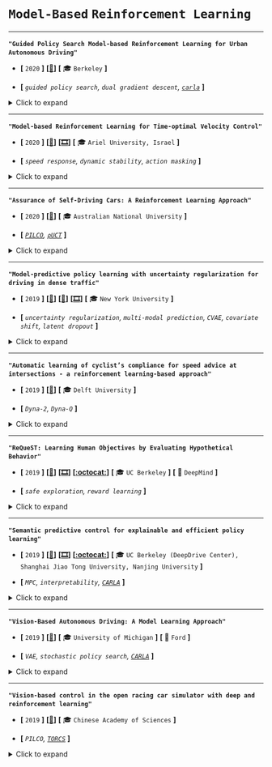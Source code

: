 # `Model-Based` `Reinforcement Learning`

---

**`"Guided Policy Search Model-based Reinforcement Learning for Urban Autonomous Driving"`**

- **[** `2020` **]**
**[[:memo:](https://arxiv.org/abs/2005.03076)]**
**[** :mortar_board: `Berkeley` **]**

- **[** _`guided policy search`, `dual gradient descent`, [`carla`](http://carla.org/)_ **]**

<details>
  <summary>Click to expand</summary>

| ![[Source](https://arxiv.org/abs/2005.03076).](../media/2020_xu_1.PNG "[Source](https://arxiv.org/abs/2005.03076).")  |
|:--:|
| *Model-based `RL` with guided policy search (`GPS`). The `dynamics` model uses a Gaussian mixture model (`GMM`) with `20` mixtures as global prior. The `policy` model is updated via **dual gradient descent (`DGD`)**: it is a constrained optimization problem, where `KL divergence` constrains the magnitude of **policy updates** (since the **`dynamics` model is valid only `locally`**). I am confused by the inconsistency in terminology between **`LQR` / `LQG`**. The **augmented `cost` (`return` and `KL` term) of the Lagrangian** and its **derivatives** being computable, the authors claim that the trajectory optimization can be solved using **`LQG`**. But `LQR` in the figure. Since the optimization is done on an **expectation of `cumulative costs`**, I would say it is `LQG`. [Source](https://arxiv.org/abs/2005.03076).* |

Authors: Xu, Z., Chen, J., & Tomizuka

- Motivations.
  - `1-` **Model-free** `RL` methods suffer from:
    - Very poor **sampling efficiency**.
      - > "Showing **`100x` better sample efficiency** of the `GPS`-based `RL` method [over model-free ones]."
    - Lack of **interpretability**.
    - `reality gap`: It learns in a **non-perfect simulator**, so **transferring** to the real-world vehicle is difficult.
  - `2-` **Behavioural cloning** methods suffer from:
    - It requires collecting a **large amount of driving data**, which is costly and time consuming.
    - `Distributional shift`: the **training dataset is biased** compared to real world driving, since the expert drivers generally do not provide data for dangerous situations.
    - It essentially clones the **human driver demonstrations**, and cannot exceed the **human performance**.

- `MDP` formulation (_very simplified traffic scene - solvable with `PD`/`PID`_):
  - `state`
    - ego `lateral` deviation.
    - ego `yaw` error.
    - ego `speed`. _no info to the max allowed `speed`?_
    - `gap` to leader.
    - relative `speed` to leader.
  - `action`: throttle, brake, and steering angle.
  - `reward`
    - Penalizing `lateral`, `yaw`, `speed` deviations to references as well as changes in `control commands`.
    - Relative `position` and `speed` compared to the **leader** are also considered, but **only if the `gap` is smaller than `20m`**.

- Idea of the proposed model-based `RL`: **Guided Policy Search** (`GPS`). Iterate:
  - `1-` Collect samples by running the `policy`.
  - `2-` Learn a **parameterized `local` `dynamic model`** to approximate the complex and interactive driving task.
  - `3-` Optimize the driving `policy` under the **(non-linear approximate) `dynamic model`**, subject to a `constraint` on the magnitude of the  **`trajectory` change**.
    - > "We can view the `policy` as **imitating a supervised learning teacher**."
    - > "But the **teacher is adapting** to produce `actions` that the learner can also execute."

- `Global` / `local` models. From this [post](https://michaelrzhang.github.io/model-based-rl).
  - `1-` **Local models** are easier to fit, but need to be **thrown away** whenever the policy updates because they are **only accurate for trajectories collected under the old policy**.
    - > "It can take a number of episodes for the training of such parameterized models [`policy` and `dynamics` model]. In order to get **high sample efficiency**, we adopt the idea of **`local` models**, and apply the **time-varying linear Gaussian models** (_why "time varying"?_) to approximate the **local behavior** of the **system dynamics** and the **control policy**."
    - Trajectories are collected to fit **local models** rather than using **linearization’s of a global model** of the `dynamics`.
  - `2-` **Global models** are beneficial in that they generally maintain some sort of **consistency in `state` space** i.e. `states` close to each other generally have **similar dynamic**.
    - We can approximately get this same desirable behaviour by using a **`global` model as a prior** in training **`local` models**.
    - This is called **`Bayesian linear regression`** and can help reduce **sample complexity**.

- _Why is the policy search "guided"?_
  - Probably as opposed to **random search** for the two models? Or because of the `prior` that guides the local fit of the `dynamics` model?

- Learning the `dynamics model`.
  - > "We adopt a **`global` model** as the **prior**, which evolves throughout the whole model based `RL` lifetime, and **fit the `local` linear dynamics** to it at **each iteration**."
  - Nonlinear **prior** model: Gaussian mixture model (`GMM`). Here **`20` mixtures**.
  - Each **mixture element** serving as prior for **one driving pattern**.
  - Idea of **Expectation Maximization (`EM`)** process to train the `GMM`:
    - `1-` Each tuple sample (`st`, `at`, `st+1`) is first **assigned to a pattern**.
    - `2-` Then it is used to **update the mixture element**.
  - > "Finally, at each iteration, we fit the **current episode** of data (`st`, `at`, `st+1`)'s to the `GMM`, incorporating a **normal-inverse-`Wishart` prior**. The **`local` lineal** dynamics **`p`(`st+1`|`st`, `at`)** is derived by **conditioning the Gaussian** on (`st`, `at`)." [_I don't fully understand_]

- Learning the `policy`.
  - `1-` Using `KL divergence` to **constrain policy updates**.
  - `2-` Using **dual gradient descent (`DGD`)** to solve **constrained optimization** problems.
    - > "The main idea of the `DGD` is to **first minimize the Lagrangian function** under **fixed Lagrangian multiplier `λ`**, and then increase the **`λ` penalty** if the **constrained is violated**, so that more emphasis is placed on the **constraint term** in the Lagrangian function in the next iteration."
    - The **Lagrangian objective** can be re-written as an **augmented cost function `c`(`st`, `at`)**. This cost function and its derivatives can be directly computed, hence the trajectory optimization problem can be **solved using `LQG`**.
    - > "After the Lagrangian is optimized under a **fixed `λ`**, in the second step of `DGD`, `λ` is updated using the function below with **step size `α`**, and the `DGD` loop is closed."

- Baseline `1`: Black Box (**derivative-free**) optimization.
  - **Cross Entropy Method** (`CEM`).
  - **Simple** but **not sample efficient**.
  - "In order to optimize the **parameterized policy `πθ`**, the `CEM` adopts the assumption of **Gaussian distribution of `θ` = `N`(`µ`,`σ2`)**. It **iteratively samples `θ`** from the distribution, using which to **collect sample trajectories**, and then updates `µ` and `σ` using the `θ`’s that produces the best trajectories."

- Baseline `2`: model-free `SAC`.
  - It maximizes both the **expected return** and the **entropy** of the policy.

- Initialization (_is it fair?_):
  - `GPS` and `CEM`: **`PD` controller** with **large variance**, since the policies are **linear Gaussians**.
  - `SAC`: pure **random initialization** of the weights.
  - > "Therefore, the initial performances of the `GPS` and `CEM` are slightly better compared to the model free `RL` methods."

</details>

---

**`"Model-based Reinforcement Learning for Time-optimal Velocity Control"`**

- **[** `2020` **]**
**[[:memo:](https://www.researchgate.net/publication/343242054_Model-based_Reinforcement_Learning_for_Time-optimal_Velocity_Control)]**
**[[🎞️](https://www.youtube.com/watch?v=Ffo3SYonwPk)]**
**[** :mortar_board: `Ariel University, Israel` **]**

- **[** _`speed response`, `dynamic stability`, `action masking`_ **]**

<details>
  <summary>Click to expand</summary>

| ![[Source](https://www.researchgate.net/publication/343242054_Model-based_Reinforcement_Learning_for_Time-optimal_Velocity_Control).](../media/2020_hartmann_2.PNG "[Source](https://www.researchgate.net/publication/343242054_Model-based_Reinforcement_Learning_for_Time-optimal_Velocity_Control).")  |
|:--:|
| *Since the **underlying dynamic model of the vehicle** is complex, it is **learnt** with supervised learning. The learnt **transition** function is then used for `planning`. This improves the sampling efficiency compared to model-free `RL`. Note that instead of **directly predicting the next `state`**, the **neural network** predicts the **difference between the current state `s[t]` and the next state `s[t+1]`**. But no previous `action`s are considered (What about **physical latencies** and **"delayed action effect"**?). [Source](https://www.researchgate.net/publication/343242054_Model-based_Reinforcement_Learning_for_Time-optimal_Velocity_Control).* |

| ![[Source](https://www.researchgate.net/publication/343242054_Model-based_Reinforcement_Learning_for_Time-optimal_Velocity_Control).](../media/2020_hartmann_1.PNG "[Source](https://www.researchgate.net/publication/343242054_Model-based_Reinforcement_Learning_for_Time-optimal_Velocity_Control).")  |
|:--:|
| *The **Failure Prediction and Intervention Module (`FIM`)** uses an **analytical** model to determine the **potential instability** of a given `action`. Actions proposed by the `model-based RL` agent is overwritten if one of the **future predicted states** is prone to `roll-over`. This **maintains safety** also during the **beginning of the training process**, where the **learned model** may be inaccurate. [Source](https://www.researchgate.net/publication/343242054_Model-based_Reinforcement_Learning_for_Time-optimal_Velocity_Control).* |

| ![[Source](https://www.youtube.com/watch?v=Ffo3SYonwPk).](../media/2020_hartmann_1.gif "[Source](https://www.youtube.com/watch?v=Ffo3SYonwPk).")  |
|:--:|
| *[Source](https://www.youtube.com/watch?v=Ffo3SYonwPk).* |

Authors: Hartmann, G., Shiller, Z., & Azaria, A.

- Task: decide **binary acceleration** (`max-throttle` / `hard-brake`) to drive **as fast as possible** along a path (`steering` is controlled by an external module) without compromising **dynamic stability**.
- Motivations. Improve training wrt:
  - `1-` **Sampling efficiency**.
    - The **training time** should be short enough to enable training on **real vehicles** (less than **`1` minute** of real-time learning).
    - Since the **underlying dynamic model of the vehicle** is very complex, it is **learnt** (supervised learning) and then used for `planning`.
  - `2-` Safety. More precisely the **"dynamic stability"**.
    - > "By **“dynamic stability”** we refer to constraints on the vehicle that are functions of its speed, such as not **rolling-over** and not **sliding**."
    - > "An important advantage of `LMVO+FIM` over the other methods is that **it maintains safety** also during the **beginning of the training process**, where the **learned model** may be inaccurate."
  - As opposed to **model-free `RL`** approaches:
    - > "The **millions of training steps** are required to converge, which is impractical for real applications, and the **safety** of the learned driving policy is **not guaranteed**."
    - > "`LMVO+FIM` achieves higher velocity, in approximately **`1%` of the time that is required by `DDPG`**, while **completely preventing failure**."
- Main idea. Combine:
  - `1-` A **model-based `RL`** for **sampling efficiency**.
    - A **prediction transition function** is learnt (and maybe inaccurate at start).
    - _How the `model-based policy` is learnt is not explained. `MCTS`?_
  - `2-` An **analytical planner** to protect the vehicle from **reaching dynamically unstable `states`**.
    - Another prediction transition function (`bicycle` model) is used which _should_ ensure safety **before the other learned model converges**.

- Learning a **dynamic model**.
  - > "Instead of **directly predicting the next `state`**, we use a **neural network** to predict the **_difference_ between the current state `s[t]` and the next state `s[t+1]`**."
  - To make a **multi-step roll-out**, this **single-step prediction** is repeated.
    - > "Since the **multi-step predictions** are computed **iteratively** based on the previous step, the **error** between the predicted and actual values is **expected to grow** with the number of steps. For simplicity, we take a **`safety factor`** that is **linear with the number of future steps**."

- About the **analytical model**: _How to determine the_ **_potential instability_** _of a given `action`?_
  - Based on the **bicycle model**.
  - > "The **Lateral load Transfer Rate** (`LTR`), to estimate **how close the vehicle is to a `roll-over`**. The `LTR` describes the different between the **load** on the `left` and the load on the `right` wheels."
  - > "For **all rolled-out future `states`**, it is checked if the **predicted `LTR`** is lower than `1`, which indicates that the vehicle is **expected to remain safe**."
  - If an _"unsafe"_ manoeuvre is attempted, an alternative _"safe"_ local manoeuvre is executed (`max-brake`).
    - > "`πs` tries to **brake** while using the **regular controller for steering**, but if it predicts that the vehicle will **still result in an unstable state**, it also **straightens the steering wheel** which will prevent the expected **roll-over** by reducing the radius of curvature of the future state and following that, reducing `LTR`."

- A personal concern: **physical latencies** and **"delayed action effect"**.
  - In real cars, the **dynamic reaction** does depend on a sequence of **past actions**.
  - E.g. applying `max-throttle` at `5m/s` will result in totally **different speeds** depending if the car's **previous `action`** was `max-brake` or `max-throttle`.
  - Here:
    - **Predictions** and **decisions** are made at **`5Hz`**.
    - The learnt **transition** function takes as input the `speed` and desired `action`. No information about the past.
  - One solution from [TEXPLORE: ROS-based RL](https://link.springer.com/content/pdf/10.1007%2F978-3-662-44468-9_47.pdf):
    - > "To handle robots, which commonly have **sensor and actuator delays**, we **provide the model with the past `k` actions**."

- Another concern: computationally **expensive inference**.
  - The **forward path** in the net should be light. But `planning` steps seem costly, despite the minimal **`action` space** size (only `2` choices).
  - > "At every time step `t`, the action at must be applied immediately. However, since the **computing time is not negligible**, the **command is applied with some delay**. To solve this problem, instead of computing action `a[t]` at time `t`, action `a[t+1]` is computed based on the predicted next state `s[t+1]` and `a[t+1]` is applied immediately when obtaining the actual state `s[t+1]` at time `t+1` (which may be **slightly different** than the model’s prediction for that state)."

</details>

---

**`"Assurance of Self-Driving Cars: A Reinforcement Learning Approach"`**

- **[** `2020` **]**
**[[:memo:](https://cs.anu.edu.au/courses/CSPROJECTS/20S1/reports/u6646917_report.pdf)]**
**[** :mortar_board: `Australian National University` **]**

- **[** _[`PILCO`](https://mlg.eng.cam.ac.uk/pub/pdf/DeiRas11.pdf), [`ρUCT`](https://arxiv.org/pdf/0909.0801.pdf)_ **]**

<details>
  <summary>Click to expand</summary>

| ![[Source](https://cs.anu.edu.au/courses/CSPROJECTS/20S1/reports/u6646917_report.pdf).](../media/2020_quan_2.PNG "[Source](https://cs.anu.edu.au/courses/CSPROJECTS/20S1/reports/u6646917_report.pdf).")  |
|:--:|
| *Top-left: The task is not to drive a car! But rather to find the **weather conditions** causing accidents (not clear to me). Right: `Model learning` is done **offline**. Once a good confidence in **prediction accuracy** of `PILCO GPs` is obtained, **online `planning`** is conducted by starting a new episode and building up a `ρUCT` at each `state`. Bottom-left: [`ρUCT`](https://arxiv.org/pdf/0909.0801.pdf) is a **best-first `MCTS`** technique that **iteratively constructs a search tree in memory**. The tree is composed of **two interleaved types of nodes**: **`decision` nodes** and **`chance` nodes**. These correspond to the **alternating `max` and `sum` operations** in the `expectimax` operation. Each `node` in the tree corresponds to a **history `h`**. If `h` ends with an `action`, it is a **chance node**; if `h` ends with an (`observation`-`reward`) pair, it is a **decision node**. Each `node` contains a statistical estimate of the future `reward`. [Source](https://cs.anu.edu.au/courses/CSPROJECTS/20S1/reports/u6646917_report.pdf).* |

| ![[Source](https://cs.anu.edu.au/courses/CSPROJECTS/20S1/reports/u6646917_report.pdf).](../media/2020_quan_1.PNG "[Source](https://cs.anu.edu.au/courses/CSPROJECTS/20S1/reports/u6646917_report.pdf).")  |
|:--:|
| *Inference in the **transition model**: given **`x`**=(`s`, `a`), the `mean` and `variance` of the posterior distribution `p`(`s'`, **`x`**) are computed and used in a **normal distribution** to **sample state transitions**. [Source](https://cs.anu.edu.au/courses/CSPROJECTS/20S1/reports/u6646917_report.pdf).* |

Author: Quan, K.

- About:
  - A **student project**. Results are unfortunately not very good. But the report gives a good example of some **concrete `model-based` implementation** (and its **difficulties**).

- Motivation:
  - Perform `planning` to solve a `MDP` where the **environment dynamics** is **unknown**.
  - A **generative model** that **approximates the transition function** is therefore needed.

- About model-based `RL`.
  - > "In `model-based` `RL`, the agent learns an **approximated model of the environment** and performs **`planning`** utilising this model."
  - > "**Gaussian Process (`GP`)** is widely considered as the state-of-the-art method in **learning stochastic transition models**."
    - [`PILCO`](https://mlg.eng.cam.ac.uk/pub/pdf/DeiRas11.pdf) = *Probabilistic Inference for Learning Control*. It is a **model-based policy search** algorithm.
    - The **transition model** in the `PILCO` algorithm is implemented as a **`GP`**.
  - In short, the author proposes a combination of:
    - `1-` **Offline model learning** via `PILCO` Gaussian Processes.
    - `2-` **Online planning** with [`ρUCT`](https://arxiv.org/pdf/0909.0801.pdf).
  - Miscellaneous:
    - A **fixed frame rate** is necessary to reduce the difficulty of **learning the transition model**.
    - Here, a [python implementation]((https://github.com/nrontsis/PILCO)) of `PILCO` in `TensorFlow v2` is used, leveraging [`GPflow`](https://github.com/GPflow/GPflow) for the `GP` regression.

- Model learning is **OFFLINE**, for **efficiency** reasons.
  - Contrary to [`Dyna`](https://people.cs.umass.edu/~barto/courses/cs687/Chapter%209.pdf) model, **new experience** obtained from interactions with the environment during the **planning phase** is **not fed back** to the **model learning process** to further improve the **approximate transition model**.
    - > "The major reason is that **optimisation of `PILCO` `GPs`** is significantly time-consuming with a large set of experience. Thus, **interleaving online planning** in decision time with **model learning** would make the solution time intractable under the computation resource we have."
    - **Error correction** is therefore impossible.

- **Long `training` time** and **`sampling` time** with the `python` package:
  - A model learnt with `200` episodes has an **`8s` sampling time**, making `planning` intractable.
  - The author raises two reasons:
    - `1-` Optimisation of the `GP’s` hyper parameters are not done in **incremental-basis**.
    - `2-` Intermediate results of sampling from the **posterior distribution** are not **cached**, thus **every sampling** requires a `Cholesky` decomposition of the covariance matrix.

- About `planning`.
  - `Policy iteration` is not applicable.
    - It becomes **intractable** in large problems, since it operates in sweeps of the **entire `state`-`action` space**.
  - Instead Monte Carlo Tree Search (`MCTS`).
    - _No detail about the `state` discretization._
  - About [`ρUCT`](https://arxiv.org/pdf/0909.0801.pdf):
    - > "A generalisation of the popular `MCTS` algorithm `UCT`, that can be used to **approximate a finite horizon `expectimax` operation** given an environment model `ρ`.
    - > "The `ρUCT` algorithm can be realised by replacing the notion of `state` in `UCT` by an **agent history `h`** (which is always a sufficient statistic) and using an environment model `ρ` to **predict the next percept**."
    - `UCB1` is used by `ρUCT` as the **selection** strategy to balance `exploration` and `exploitation`.

- `MDP` formulation (_not clear to me_).
  - > "We set up the `CARLA` environment with a single vehicle moving towards a destination in a **straight lane** and a **pedestrian** that is placed in the path of the vehicle and stands still, which simulates the dynamics between a **moving car** and a pedestrian who is **crossing the street**."
  - > "The results indicate that **sun altitude** is an important influence factor for the stability and consistency of the test autonomous controller in that certain configurations of **sun altitude produce lighting conditions** that cause more frequent **failure** of the controller."
  - `gamma`
    - > "Since the length of episodes is **finite**, we **omit the discounting factor**."
  - `state` (normalisation is performed):
    - Pedestrian's (_or car's?_) `position`, `velocity` and `acceleration`. Plus a weather configuration: `SunAltitude`.
    - > "Out of the **`6` weather parameters** configurable in `CARLA`, in this baseline experiment we will only include `Sun Altitude` in our state-action space given its biggest impact on the **lighting condition**."
  - `reward`:
    - `+10` if the vehicle **crash** into pedestrian. _Should not it be negative? Or maybe the goal is to find the weather conditions that cause crashes?_
    - `-1` as **step penalty**.
  - `action`:
    - The task is **not to drive a car!**
    - Instead to **change the weather parameters**, i.e. `SunAltitude`.
    - > [During **data collection**] "An arbitrary policy produces `actions` that **modify the `SunAltitude`** weather parameter by sampling from a **Bernoulli Process** that gives the probability of **two actions**: increase `SunAltitude` by `2`, or decrease it by `2`: `P(A = 2) = p = 0.8, P(A = −2) = 1 − p`."

- Results:
  - Learning the **dynamics** is not successful.
    - For `velocity` prediction, the **error percentage** remains **higher than `40%`**!
  - > [solving the `MDP`] "The best result of **`1.2` average final reward** [_Rather `return`?_] that we have achieved so far is still having a significant gap from the **theoretical optimal reward of `10`** [_What about the `-1` step penalties??_]. Model error still seems to be a limiting factor to our planning capability."

</details>

---

**`"Model-predictive policy learning with uncertainty regularization for driving in dense traffic"`**

- **[** `2019` **]**
**[[:memo:](https://openreview.net/forum?id=HygQBn0cYm)]**
**[[:memo:](https://postersession.ai/poster/model-predictive-policy-learning-with-un/)]**
**[[🎞️](https://www.youtube.com/watch?v=X2s7gy3wIYw)]**
**[** :mortar_board: `New York University` **]**

- **[** _`uncertainty regularization`, `multi-modal prediction`, `CVAE`, `covariate shift`, `latent dropout`_ **]**

<details>
  <summary>Click to expand</summary>

| ![[Source](https://openreview.net/forum?id=HygQBn0cYm).](../media/2019_canziani_2.PNG "[Source](https://openreview.net/forum?id=HygQBn0cYm).")  |
|:--:|
| *Small-top-right: example when averaging the outcomes of dropping a pen, to show that **deterministic prediction** that **averages** over possible futures is not an option. Top: how the **`action`-conditional dynamics model** has its **latent variable sampled** during `training` and `inference`. Bottom: latent **dropout** to solve the **action insensitivity issue** if only sampling from the **learnt posterior distribution** (function of the true `next state`) during training. [Source](https://openreview.net/forum?id=HygQBn0cYm).* |

| ![[Source](https://openreview.net/forum?id=HygQBn0cYm).](../media/2019_canziani_1.PNG "[Source](https://openreview.net/forum?id=HygQBn0cYm).")  |
|:--:|
| *The **world model** produces various possible futures, i.e. the `next-state`. From them, the `reward` is computed. This estimation is good on the training distribution. But depending on the net initialization, moving **out of the training distribution** leads to different results and **arbitrary predictions**. How to reduce this **disagreement** between the models? By **uncertainty regularization**: **multiple forward passes** are performed with **dropout**, and the **variance of the prediction** is computed. The uncertainty is **summarized into this scalar** and used as **regularization term when training the `policy`**. [Source](https://openreview.net/forum?id=HygQBn0cYm).* |

| ![[Source](https://www.youtube.com/watch?v=X2s7gy3wIYw).](../media/2019_canziani_1.gif "[Source](https://www.youtube.com/watch?v=X2s7gy3wIYw).")  |
|:--:|
| *The `latent variable` of the **predictive model** (`CVAE`) enables to **predict a multiple modal future**. Here `4` sequences of **`200` latent variables** were sampled. None of them repeats the actual future but show `4` different variants of the future. The **deterministic predictor** does not work: it **averages** over possible futures, producing **blurred predictions**. [Source](https://www.youtube.com/watch?v=X2s7gy3wIYw).* |

Authors: Henaff, M., LeCun, Y., & Canziani, A.

- Motivations:
  - `1-` **Model-free `RL`** has **poor data efficiency**.
    - **Interactions** with the world can be **slow, expensive, or dangerous**.
    - > "Learning through interaction with the **real environment** is not a viable solution."
    - The idea is to learn a **model of the `environment dynamics`**, and use it to **train a `RL` agent**, i.e. **model-based `RL`**.
  - `2-` Observational data is often plentiful, _how can it be used?_
    - > "Trajectories of human drivers can be **easily collected using traffic cameras** resulting in an **abundance of observational data**."
  - `3-` **Dense** moving traffic, where **`interaction` is key**.
    - > "The **driver behavior is complex** and includes sudden accelerations, lane changes and merges which are **difficult to predict**; as such the dataset has high enviroment (or **aleatoric**) **uncertainty**."

- _Is `behavioural cloning` a good option?_
  - > "Learning policies from **purely observational data** is challenging because the data may **only cover a small region** of the space over which it is defined."
  - > "Another option [_here_] is to **learn a `dynamics model`** from observational data, and then use it to **train a `policy`**."

- `state`:
  - `1-` A vector: `ego-position` and `ego-speed`.
  - `2-` A `3`-channel image (**high-dimensional**):
    - `red` encodes the **lane markings**.
    - `green` encodes the locations of **neighbouring cars**.
    - `blue` represents the **ego car**.
- `action`:
  - Longitudinal `acceleration/braking`.
  - **Change in** `steering` angle.

- Main steps:
  - `1-` Learn an **action-conditional `dynamics model`** using the collected observational data.
    - From `NGSIM`. **`2` million transitions** are extracted.
  - `2-` Use this model to **train** a fast, feedforward **`policy` network**.
    - It minimizes an objective function containing two terms:
    - `1-` A **policy cost** which represents the **objective** the policy seeks to optimize, e.g. **avoid driving too close** to other cars.
    - `2-` An **uncertainty cost** which represents its **divergence from the `states` it is trained on**.
      - > "We measure this second cost by using the uncertainty of the `dynamics model` about its own predictions, calculated using **dropout**."

- Problem `1`: **predictions** cannot be **unimodal**. In particular, **averaging over the possible futures is bad**.
  - Solution: **conditional `VAE`**.
  - The **low dimensional `latent variable`** is sampled from **prior** distribution (`inference`) or from the **posterior** distribution (`training`).
  - **Different samples lead to different outcomes.**
  - Repeating the process enables to **unroll a potential future**, and generate a **`trajectory`**.

- Problem `2`: **`action` sensitivity**: _how to keep the_ **_stochastic dynamics model responsive_** _to `input actions`?_
  - The **predictive model** can **encode `action` information** in the **latent variables**, making the output **insensitive to the input `actions`**.
  - > "It is important for the prediction model to accurately **respond to input `actions`**, and not use the **latent variables** to encode factors of variation in the outputs which are due to the `actions`."
  - Solution: **Latent dropout**.
    - During training: sometimes sample `z` from the **prior** instead of the **latent variable encoder**.
    - > "This **forces** the prediction model to **extract as much information** as possible from the **input `states` and `actions`** by making the **latent variable independent of the output** with some probability."
  - > "Our **modified posterior distribution** discourages the model from **encoding `action` information in the latent variables**."

- _How to generate the_ **`latent variable`** at **`inference`/`testing` time** _if the_ **_`true target` is not available_**_?_
  - By sampling from the **(fixed) prior distribution**, here an **isotropic Gaussian**.

- Problem `3`: how to addresses **`covariate shift` without querying an expert** (`DAgger`)?
  - Solution: **Uncertainty regularization**.
  - A term **penalizing the uncertainty** of the **prediction forward model** is incorporated when training the `policy` network.
  - > "Intuitively, if the `dynamics model` is given a state-action pair from the **same distribution as `D`** (which it was **trained on**), it will have **low uncertainty about its prediction**. If it is given a `state`-`action` pair which is **outside this distribution**, it will have **high uncertainty**."
  - > "Minimizing this quantity with respect to actions encourages the **`policy` network** to produce `actions` which, when plugged into the forward model, will **produce predictions which the forward model is confident about**."
  - This could be seen as a form of **imitation learning**. But what if the **expert was not optimal**?
    - > "This leads to a set of `states` which the model is **presumably confident about**, but may not be a trajectory which also satisfies the policy cost `C` unless the dataset `D` consists of **expert trajectories**."
    - Solution: the second **cost term**, i.e. `RL`.

- Hence **`MPUR`: `M`odel-predictive `P`olicy-learning with `U`ncertainty `R`egularization.**
  - Note that **imitation learning** is performed at the **level of `trajectories`** rather than **individual `actions`**.
  - > "A key feature of is that we **optimize the objective over `T` time steps**, which is made possible by our **learned dynamics model**. This means that the actions will receive gradients from **multiple time steps ahead**, which will penalize actions which lead to large divergences from the training manifold **further into the future**, even if they only cause a **small divergence at the next time step.**"
  - > "We see that the **single-step imitation learner** produces **divergent trajectories** which turn into other lanes, whereas the `MPUR` and `MPER` methods show **trajectories** which primarily stay within their lanes."

</details>

---

**`"Automatic learning of cyclist’s compliance for speed advice at intersections - a reinforcement learning-based approach"`**

- **[** `2019` **]**
**[[:memo:](https://ieeexplore.ieee.org/document/8916847)]**
**[** :mortar_board: `Delft University` **]**

- **[** _`Dyna-2`, `Dyna-Q`_ **]**

<details>
  <summary>Click to expand</summary>

| ![ The proposed algorithm **learns the cyclist’s behaviour** in **reaction** to the **advised `speed`**. It is used to make **prediction about the next state**, allowing for a **search** that help to plan the best next move of the cyclist **on-the-fly**. A **`look-up table`** is used to model `F`. [Source](https://ieeexplore.ieee.org/document/8916847).](../media/2019_dabiri_1.PNG "The proposed algorithm **learns the cyclist’s behaviour** in **reaction** to the **advised `speed`**. It is used to make **prediction about the next state**, allowing for a **search** that help to plan the best next move of the cyclist **on-the-fly**. A **`look-up table`** is used to model `F`. [Source](https://ieeexplore.ieee.org/document/8916847).")  |
|:--:|
| *The proposed algorithm **learns the cyclist’s behaviour** in **reaction** to the **advised `speed`**. It is used to make **prediction about the next state**, allowing for a **search** that help to plan the best next move of the cyclist **on-the-fly**. A **`look-up table`** is used to model `F`. [Source](https://ieeexplore.ieee.org/document/8916847).* |

Authors: Dabiri, A., Hegyi, A., & Hoogendoorn, S.

- Motivation:
  - `1-` Advise a cyclist what speed to adopt when **approaching traffic lights** with uncertainty in the timing.
    - _To me, it looks like the opposite of numerous works that_ **_control traffic lights_**_, assuming behaviours of vehicles, in order to_ **_optimize the traffic flow_**_. Here, it may be worth for cyclists to speed up to catch a green light and avoid stopping._
    - Note that this is not a _global_ optimization for a _group_ of cyclists (e.g. on crossing lanes). Only one **single cyclist** is considered.
    - Note that the so-called "`agent`" is not the cyclist, but rather the module that **provides** the cyclist a **speed advice**.
  - `2-` Do not assume **full compliance** of the cyclist to the given advice, i.e. take into account the effect of **disregarding the advice**.
- Challenges:
  - `1-` There is no advanced knowledge on **how the cyclist may react** to the advice he/she receives.
    - The other **dynamics** (or _transition_) models (**deterministic** kinematics of the bike and **stochastic** evolution of the traffic light state) are assumed to be known.
  - `2-` The **computation time** available at each decision step is **limited**: we **cannot afford** to **wait for `next-state` to be known before starting to "search"**.
- Main ideas:
  - **Learn a model of the reaction** of cyclist to the advice (using a **`look-up table`**), on real-time (_it seems `continuous learning` to me_).
  - Use a **second search procedure** to obtain a **local approximation** of the action-value function, i.e. to help the agent to **select its next action**.
  - Hence:
    - > "Combine **learning** and **planning** to decide of the `speed` of a cyclist at an intersection".
- One strong inspiration: [**`Dyna-2`**](http://www0.cs.ucl.ac.uk/staff/D.Silver/web/Applications_files/dyna2.pdf) (Silver & Sutton, 2007).
  - > "The **value function** is a linear combination of the **transient** and **permanent** memories, such that the transient memory **tracks a local correction** to the permanent memory".
  - Without _transient_ memory, it reduces to `linear Sarsa`.
  - Without _permanent_ memory, it reduces to a **sample-based search** algorithm.
- One idea: use **`2` search** procedures:
  - > "Similar to [`Dyna-2`](http://www0.cs.ucl.ac.uk/staff/D.Silver/web/Applications_files/dyna2.pdf), `Dyna-c` [_`c` for `cyclist`_], **learns from the past and the future**:"
  - `1-` **`Search I`**: The **_long-term_** action-value is updated from what **has happened** in real world.
    - `Q`(`s`,`a`), which is updated from **real experience**.
    - This _long-term_ memory is used to represent **general knowledge** about the domain.
    - `Search I` can benefit from a _local_ approximation provided by `Search II`. _How? is I a real search or just argmax()?_
  - `2-` **`Search II`**: The **_short-term_** action-value is updated from what **could happen** in the future.
    - `Q¯`(`s`,`a`), which uses **simulated experience** for its update and focuses on **generating a local approximation** of the action-value function.
    - Based on the **learnt model** and the selected action, the agent **predicts the state in the next time step**.
    - It can **simulate experiences** (search procedure) that start from this "imagined" state and update `Q¯` accordingly.
- Difference with `dyna-q`. Time constrain: we can neither afford to wait for the next observation nor to take too long to think after observing it (as opposed to e.g. GO).
  - **`Search II`** has **exactly one timestep** to perform its searches:
    - > "Just after the action is taken and before reaching to the next time step, the agent has **`Ts` = `∆t` seconds** to perform `Search II`."
- One take-away:
  - > "Proper **initialisation of `Q`** can significantly **improve the performance** of the algorithm [_I note the logically equivalent contrapositive_]; the closer the algorithm starts to the real optimal action-value, the better."
  - > "Here, `Q` is **initialised** with its optimal value in case of **full compliance of the cyclist** [`next-observed speed` `=` `advised speed`]. Stochastic Dynamic Programming (`SDP`) is used for such initialisation."

</details>

---

**`"ReQueST: Learning Human Objectives by Evaluating Hypothetical Behavior"`**

- **[** `2019` **]**
**[[:memo:](https://arxiv.org/abs/1912.05652)]**
**[[🎞️](https://deepmind.com/blog/article/learning-human-objectives-by-evaluating-hypothetical-behaviours)]**
**[[:octocat:](https://github.com/rddy/ReQueST)]**
**[** :mortar_board: `UC Berkeley` **]**
**[** :car: `DeepMind` **]**

- **[** _`safe exploration`, `reward learning`_ **]**

<details>
  <summary>Click to expand</summary>

| ![ Right: Procedure to learn the **hidden reward function**: Using an **offline-learnt `generative model`**, query trajectories are produced for each **acquisition function** (`AF`).  **Transitions** of these trajectories are **labelled by the user**. The reward model ensemble is retrained on the **updated training data** using maximum-likelihood estimation. [Source](https://arxiv.org/abs/1912.05652).](../media/2019_reddy_1.PNG "Right: Procedure to learn the **hidden reward function**: Using an **offline-learnt `generative model`**, query trajectories are produced for each **acquisition function** (`AF`).  **Transitions** of these trajectories are **labelled by the user**. The reward model ensemble is retrained on the **updated training data** using maximum-likelihood estimation. [Source](https://arxiv.org/abs/1912.05652).")  |
|:--:|
| *Right: Procedure to learn the **hidden reward function**: Using an **offline-learnt `generative model`**, query trajectories are produced for each **acquisition function** (`AF`).  **Transitions** of these trajectories are **labelled by the user**. The reward model ensemble is retrained on the **updated training data** using maximum-likelihood estimation. [Source](https://arxiv.org/abs/1912.05652).* |

| ![ Four acquisition functions: `Maximize predicted rewards` makes the car drive **fast** and **far**. `Maximize reward model uncertainty` makes the car drive **close to the border**. `Minimize predicted rewards` makes the car drives **off-road**. `Maximize the novelty of training data` makes the car **stay still** _(since most training examples show cars in motion)_. Animated figure [here](https://sites.google.com/berkeley.edu/request).](../media/2019_reddy_2.PNG "Four acquisition functions: `Maximize predicted rewards` makes the car drive **fast** and **far**. `Maximize reward model uncertainty` makes the car drive **close to the border**. `Minimize predicted rewards` makes the car drives **off-road**. `Maximize the novelty of training data` makes the car **stay still** _(since most training examples show cars in motion)_. Animated figure [here](https://sites.google.com/berkeley.edu/request).")  |
|:--:|
| *Four acquisition functions: `Maximize predicted rewards` makes the car drive **fast** and **far**. `Maximize reward model uncertainty` makes the car drive **close to the border**. `Minimize predicted rewards` makes the car drives **off-road**. `Maximize the novelty of training data` makes the car **stay still** _(since most training examples show cars in motion)_. Animated figure [here](https://sites.google.com/berkeley.edu/request).* |

Authors: Reddy, S., Dragan, A. D., Levine, S., Legg, S., & Leike, J.

- One quote:
  - > "We **align** agent behavior with a **user’s objectives** by learning a model of the **user’s reward function** and training the agent via (`model-based`) `RL`."
- One term: **_"reward query synthesis via trajectory optimization"_** (`ReQueST`)
  - `synthesis`:
    - The model first learns a **generative model**, i.e. a **transition** or **forward dynamics** function.
    - It is trained using **off-policy** data and **maximum-likelihood** estimation, i.e. **unsupervised learning**.
    - It is used to **produce synthetic trajectories** (instead of using the default training environment).
    - Note: _building a forward dynamics model for cars in_ **interactive environments**_ _looks very challenging_.
  - `reward query`:
    - The user labels each **transition** in the synthetic trajectories based on some reward function (unknown to the agent).
    - Based on these signals, the agent learns a reward model `r`(`s`, `a`, `s'`), i.e. **unsupervised learning**.
    - The task can be regression or classification, for instance:
      - `good` - the car drives onto a new patch of road.
      - `unsafe` - off-road.
      - `neutral` - in a previously-visited road patch.
    - > "We use an ensemble method to model uncertainty."
  - `trajectory optimization`:
    - Once the reward model has converged, a **model-based `RL`** agent that optimizes the learned rewards is deployed.
    - It combines **planning** with **model-predictive control** (`MPC`).
- One concept: **_"acquisition function"_** (`AF`).
  - It answers the question: _how to generate_ **_"useful" query_** _trajectories?_
    - One option is to **sample random trajectories** from the learnt generative model.
    - > "The user knows the rewards and unsafe states, but **querying the user is expensive**." So it has to be done **efficiently**.
    - To generate useful queries, trajectories are **synthesized** so as to **maximize** so-called **_"acquisition functions"_** (`AF`).
  - The authors explain (_I did not understand everything_) that these `FA` serve (but not all) as **proxy** for the **_"value of information"_** (`VOI`):
    - > "The `AF` evaluates how **useful** it would be to **elicit reward labels** for trajectory `τ`".
  - The maximization of each of the `4` `FA` is intended to produce **different types of hypothetical behaviours**, and get **more diverse** training data and a **more accurate** reward model:
    - `1-` **Maximize** reward model **uncertainty**.
      - It is based on `ensemble disagreement`, i.e. generation of trajectories that **maximize the disagreement** between ensemble members.
      - The car is found to drive to **the edge** of the road and **slowing down**.
    - `2-` **Maximize** predicted **rewards**.
      - The agent tries to **act optimally** when trying to maximize this term.
      - It should detect when the reward model **incorrectly** outputs **high rewards** (**`reward hacking`**).
    - `3-` **Minimizes** predicted **rewards**.
      - > "Reward-minimizing queries elicit labels for **unsafe states**, which are **rare** in the training environment unless you explicitly seek them out."
      - The car is going **off-road** as quickly as possible.
    - `4-` Maximize the **novelty** of training data.
      - It produces novel trajectories that **differ** from those already in the training data, **regardless of their predicted reward**.
      - > "The car is **staying still**, which makes sense since the training data tends to contain **mostly trajectories of the car in motion**."
  - More precisely, the trajectory generation targets **two objectives** (balanced with some regularization constant):
    - `1-` Produce **informative** queries, i.e. maximize the `AFs`.
    - `2-` Produce **realistic** queries, i.e. maximize the probability of the **generative model** (staying **on the distribution** of states in the training environment).
- About **safe exploration**.
  - Via `AF-3`, the reward model learns to **detect unsafe states**.
  - > "One of the benefits of our method is that, since it learns from **synthetic trajectories instead of real trajectories**, it only has to **imagine visiting unsafe states**, instead of actually visiting them."
  - In addition (_to decide when the model has learnt enough_), the user observes **query trajectories**, which reveals what the reward model has learned.

</details>

---

**`"Semantic predictive control for explainable and efficient policy learning"`**

- **[** `2019` **]**
**[[:memo:](https://ieeexplore.ieee.org/document/8794437)]**
**[[🎞️](https://www.youtube.com/watch?v=FSrzyR8UhxM)]**
**[[:octocat:](https://github.com/ucbdrive/spc)]**
**[** :mortar_board: `UC Berkeley (DeepDrive Center), Shanghai Jiao Tong University, Nanjing University` **]**

- **[** _`MPC`, `interpretability`, [`CARLA`](http://carla.org)_ **]**

<details>
  <summary>Click to expand</summary>

| ![ `SPC`, inspired from `MPC`, is decomposed into one **feature extractor**, one **semantic and event predictor**, and a **guide for action selection**. [Source](https://github.com/ucbdrive/spc).](../media/2019_pan_1.PNG "`SPC`, inspired from `MPC`, is decomposed into one **feature extractor**, one **semantic and event predictor**, and a **guide for action selection**. [Source](https://github.com/ucbdrive/spc).")  |
|:--:|
| *__`SPC`__, inspired from **`MPC`**, is composed of one **semantic feature extractor**, one **semantic and event predictor**, and one **guide for action selection**. [Source](https://github.com/ucbdrive/spc).* |

Authors: Pan, X., Chen, X., Cai, Q., Canny, J., & Yu, F.

- Motivations:
  - `1-` **Sample efficiency**.
  - `2-` **Interpretability**.
  - Limitation of `behavioural cloning` methods:
    - > "Direct imitative behaviors do not consider **future consequences of actions explicitly**. [...] These models are **reactive** and the methods do not incorporate reinforcement or prediction signals."
  - Limitations of `model-free RL` methods:
    - > "To **train** a reliable policy, an `RL` agent requires **orders of magnitude more training data** than a human does for the same task."
    - > "An **unexplainable `RL` policy** is **undesirable** as a single bad decision can lead to a severe consequence without forewarning."
- One term: **"Semantic Predictive Control"** (**`SPC`**).
  - It is inspired by **_Model Predictive Control_** (`MPC`) in that it seeks an **optimal action sequence** over a finite horizon and **only executes the first action**.
  - **_"Semantic"_** because the idea it to try to **predict future semantic maps**, conditionned on action sequences and current observation.
  - `SPN` is trained on **rollout data sampled online** in the environment.
- Structure:
  - `1-` **Semantic estimation**.
    - Multi-scale intermediate features are extracted from `RGB` observations, using **"Deep Layer Aggregation"** (`DLA`), a special type of **skip connections**.
    - As noted:
      - > "Using **semantic segmentation** as a **latent state representation** helps to improve data efficiency."
    - This **multi-scale feature representation** is passed together with the **planned action** into the **prediction module** to iteratively produce **future feature maps**.
  - `2-` **Representation prediction**.
    - _What is predicted?_
      - `2.1-` The **future scene segmentation**
      - `2.2-` Some **task-dependent variables** (seen as _"future events"_) **conditioned** on _current observation_ and _action sequence_. This can include:
        - `Collision` signal (binary).
        - `Off-road` signal (binary).
        - `Single-step travel distance` (scalar).
        - `Speed` (scalar).
        - `Driving angle` (scalar).
        - Note: in their POC with [flappy bird](https://flappybird.io/), authors also predicted the discounted sum of rewards.
  - `3-` **Action sampling guidance**.
    - _How to select actions?_
      - `3.1-` One possible solution is to perform **gradient descent** to optimize an action sequence.
      - `3.2-` Another solution is to perform a **grid search** on the action space, and select the one with the **smallest cost**.
      - `3.3-` Instead, the authors propose to use the **result of the `SMP`**:
        - > "`SPN` outputs an **action guidance distribution** given a state input, indicating a **coarse action probability distribution**".
        - Then, they **sample multiple action sequences** according to this **action guidance distribution**, then **evaluates their costs**, and finally **pick the best one**.

</details>

---

**`"Vision-Based Autonomous Driving: A Model Learning Approach"`**

- **[** `2019` **]**
**[[:memo:](https://www.researchgate.net/publication/332912542_Vision-Based_Autonomous_Driving_A_Model_Learning_Approach)]**
**[** :mortar_board: `University of Michigan` **]**
**[** :car: `Ford` **]**

- **[** _`VAE`, `stochastic policy search`, [`CARLA`](http://carla.org)_ **]**

<details>
  <summary>Click to expand</summary>

One figure:

| ![ The `perception` module, the `memory` or `prediction` module, and the `control` module. [Source](https://www.researchgate.net/publication/332912542_Vision-Based_Autonomous_Driving_A_Model_Learning_Approach).](../media/2019_baheri_1.PNG "The `perception` module, the `memory` or `prediction` module, and the `control` module. [Source](https://www.researchgate.net/publication/332912542_Vision-Based_Autonomous_Driving_A_Model_Learning_Approach).")  |
|:--:|
| *The `perception` module, the `memory` or `prediction` module, and the `control` module. [Source](https://www.researchgate.net/publication/332912542_Vision-Based_Autonomous_Driving_A_Model_Learning_Approach).* |

Authors: Baheri, A., Kolmanovsky, I., Girard, A., Tseng, E., & Filev, D.

- The idea is to first **learn a model** of the environment (the `transition function` of the `MDP`) and **subsequently derive a policy** based on it.
- Three modules are used:
  - 1- A `VAE` is trained to **encode** front camera views into an **abstract latent representation**.
  - 2- A `LSTM` is trained to **predict** the latent representation of the **one time-step ahead frame**, given the **action** taken and the current state representation. Based on this prediction (`mean` and `std`), a next state representation is sampled using the VAE.
  - 3- A `CMA-ES` is trained to **take actions** (`steering`, `acceleration`, and `brake`) based on the `LSTM` hidden state (capturing history information) and the current state representation (predicted). The problem is formulated as an `MDP`.
- One idea about the **continuous** action space:
  - > "We combine the acceleration and brake commands into a **single value** between `−1` to `+1`, where the values between `−1` and `0` correspond to the brake command and the values between `0` and `1` correspond to the acceleration command".
  - The authors use the term _"acceleration command"_ for one of the actions. CARLA works with `throttle`, as human use the gas-pedal.
  - I have realized that the mapping `acceleration` `->` `throttle` is very complex. Therefore I think the agent is learning the `throttle` and considering the **single NN layer** used for the controller, this may be quite challenging.
- About the [`CMA-ES`](https://en.wikipedia.org/wiki/CMA-ES):
  - `ES` means "Evolution Strategy", i.e. an optimization technique based on ideas of evolution, iterating between of `variation` (via `recombination` and `mutation`) and `selection`.
    - `ES` is easy to **implement**, easy to **scale**, very fast if **parallelized** and extremely **simple**.
  - `CMA` means "Covariance Matrix Adaptation".
    - This means that in the `variation` phase, not only the `mean` but also the `covariance matrix` of the population is updated to increase the probability of previously successful steps.
    - Therefore, it can be seen as _Cross-Entropy Methods_ (`CEM`) with momentum.
- About **sampling efficiency**:
  - The authors note that `IL` and `model-free RL` baselines were taking resp. `14` hours and `12` days of driving for training and were both outperformed by the presented `model-based RL` approach which required `5` hours of human driving.
    - This only considers the **time to interact** with the environment, i.e. to record images.
    - It would be interesting to consider the time needed to **learn the policy** afterward.
  - `CMA-ES`, as a **derivative-free method**, is one of the least sample efficient approach.
    - I find interesting that an _evolutionary algorithm_ was chosen given the motivation of _increasing sampling efficiency_.
- About `model-based` RL:
  - The performance really depends on the **ability to learn a reliable model** of the environment.
    - The **low-level** representation of the `VAE` (size `128`) may not capture the most difficult situations.
    - The authors suggest looking at **mid-level** representations such as the [**affordance** representation](http://deepdriving.cs.princeton.edu/paper.pdf) of [DeepDriving](http://deepdriving.cs.princeton.edu/) instead.
  - Here, the authors **strictly split** the two tasks: First learn a model. Then do planning.
  - Why not **keeping interacting from time to time with the `env`**, in order to vary the **sources of experience**?
    - This should still be more **sample efficient** than model-free approaches while making sure the agent keep seeing **"correct" transitions**.

</details>

---

**`"Vision‑based control in the open racing car simulator with deep and reinforcement learning"`**

- **[** `2019` **]**
**[[:memo:](https://link.springer.com/article/10.1007/s12652-019-01503-y)]**
**[** :mortar_board: `Chinese Academy of Sciences` **]**

- **[** _`PILCO`, [`TORCS`](http://torcs.sourceforge.net/)_ **]**

<details>
  <summary>Click to expand</summary>

Some figures:

| ![ First __extract__ some variables - e.g. `curvature`, `desired speed`, `lateral offset`, `offset in heading` - from images using __supervised learning__ and then apply control learnt with __model-based `RL`__. [Source](https://link.springer.com/article/10.1007/s12652-019-01503-y).](../media/2019_zhu_2.PNG "First __extract__ some variables - e.g. `curvature`, `desired speed`, `lateral offset`, `offset in heading` - from images using __supervised learning__ and then apply control learnt with __model-based `RL`__. [Source](https://link.springer.com/article/10.1007/s12652-019-01503-y).")  |
|:--:|
| *First __extract__ some variables - e.g. `curvature`, `desired speed`, `lateral offset`, `offset in heading` - from images using __supervised learning__ and then apply control learnt with __model-based `RL`__. [Source](https://link.springer.com/article/10.1007/s12652-019-01503-y).* |

| ![ The __model-based__ `PILCO` algorithm is used to quickly learn to predict the __desired speed__. [Source](https://link.springer.com/article/10.1007/s12652-019-01503-y).](../media/2019_zhu_1.PNG "The __model-based__ `PILCO` algorithm is used to quickly learn to predict the __desired speed__. [Source](https://link.springer.com/article/10.1007/s12652-019-01503-y).")  |
|:--:|
| *The __model-based__ `PILCO` algorithm is used to quickly learn to predict the __desired speed__. [Source](https://link.springer.com/article/10.1007/s12652-019-01503-y).* |

Authors: Zhu, Y., & Zhao, D.

- Definitions:
  - **State** variables: `x` = [`lateral deviation`, `angle deviation`, `desired speed`].
  - **Dynamical** variables: `y` = [`x`, `curvature`].
  - **Cost** variables `z` = [`y`, `current speed`].
  - **Control** variables: `u` = [`steering`, `throttle or brake`].
  - The variable `current speed` is always known: either given by `TORCS` or read from `CAN bus`.
- One idea: contrary to `E2E`, the authors want to separate `perception` and `control`. Hence the training is divided into **two steps**:
  - 1- Extract _dynamical variables_ `y` from the simulator (assume _full observation_) and **learn a driving controller**. -> Using **model-based RL**.
  - 2- Try to extract `y` from images. -> Using **supervised learning**.
  - This step-by-step method brings advantages such as the possibility for **intermediate checks** and **uncertainty propagation**.
    - But both learning processes are **isolated**. And one defective block can cause the whole chain to fail.
    - In particular, the authors note that the `CNN` fails at predicting _`0`-lateral-offset_, i.e. when the car is **close to the centre**, causing the full system to **_"vibrate"_**.
    - This could be addressed on the **controller side** (_damping factor_ or adding _action consistency_ in the cost function), but it would be better to back-propagate these errors directly to the perception, as in _pixel-to-control_ approaches.
- _What is learnt by the controller?_
  - One option would be to learn the **transition function** leading to the new state: **`x[t+1]`** = `f`(`y`, `u`, `x`). This is what the simulator applies internally.
  - Instead, here, the _distribution_ of the **_change_** in **state** is learnt: **`delta`(`x`)** = `x[t+1]` - `x[t]` = `f`(`y`, `u`, `x`).
  - **Data is collected through interactions** and used to optimize the parameters of the controller:
    - Training **inputs** are formed by some recorded `Y` = [`y`, `u`].
    - Training **targets** are built with some recorded `ΔX` = [`delta`(`x`)].
- Another idea: the car is expected to **run at different velocities**.
  - Hence vary the **desired speed** depending on the **curvature**, the current velocity and the deviation in `heading`.
  - This is what the agent must learn to predict.
  - In the reward function of `PILCO`, the term about desired velocity play the **largest role** (_if you do not learn to decelerate before a turn, your experiences will always be limited since you will get off-road at each sharp turn_).
- One algorithm: `PILCO` = **`P`robabilistic `I`nference for `L`earning `CO`ntrol**.
  - In short, this is a **model-based** `RL` algorithm where the _system dynamics_ is modelled using a **Gaussian process** (`GP`).
  - The `GP` **predicts outcome distribution** of `delta`(`x`) with probabilities. _Hence first letter `P`_.
    - In particular, the job is to predict the **mean** and the **standard deviation** of this distribution which is **assumed to be Gaussian**.
    - This _probabilistic_ nature is important since **model-based** `RL` usually suffers from **_model bias_**.
  - The _cost variables_ are also predicted and based on this `z` distribution, the optimal control `u` is derived using **_policy gradient search_** (`PGS`).
    - More precisely, the _control variables_ `u` is assumed to be function of the expected cost `z` via an affine transformation followed by some saturation: `u` = `sat`(`w`*`z` + `b`).
    - Hence `PGS` aims at finding {`w`, `b`}: the predicted return and its derivatives are used to **optimize the controller parameters**.
    - The new controller is again used in `TORCS` to **generate data** and the learning process is repeated.
- _Why and how is the vanilla `PILCO` modified?_
  - The computational complexity of `PILCO` is linear in the **size of training set**.
    - Instead of using _sparse_ GP method (e.g. `FITC`), the authors decide to **prune the dataset** instead.
    - In particular, observation data are **sparsely collected** and **renewed at each iteration**.
  - Other modifications relate to the difference between input output/variable types. And the use of **different scenarios** to calculate the expected returns.
- One quote about the difference between `PILCO` and `MPC`:
  - > "The concept of PILCO is quite similar to explicit MPC algorithms, but MPC controllers are usually defined **piecewise affine**. For PILCO, control law can be represented in **any differentiable form**."

</details>
